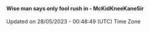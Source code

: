 #### Wise man says only fool rush in - McKidKneeKaneSir
Updated on 28/05/2023 - 00:48:49 (UTC) Time Zone
